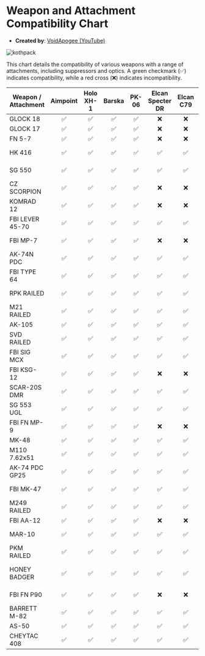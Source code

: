 # Weapon and Attachment Compatibility Chart

- **Created by**: [VoidApogee (YouTube)](https://youtube.com/@VoidApogee)

![kothpack](https://github.com/JustCue/KOTH-Reforged-weapon-compatability/blob/main/KOTH%20WEAPONS%20MAY25.png)

This chart details the compatibility of various weapons with a range of attachments, including suppressors and optics. A green checkmark (✅) indicates compatibility, while a red cross (❌) indicates incompatibility.

| Weapon / Attachment | Aimpoint | Holo XH-1 | Barska | PK-06 | Elcan Specter DR | Elcan C79 | Eotech 6X9 | HMRD | Vudu | Lumex | M10 Scopes | M200 Scopes | Suppressor |
|---------------------|:--------:|:---------:|:------:|:-----:|:----------------:|:---------:|:----------:|:----:|:----:|:-----:|:----------:|:-----------:|:-----------:|
| GLOCK 18            | ✅       | ✅        | ✅     | ✅    | ❌               | ❌        | ❌         | ❌   | ❌   | ❌    | ❌         | ❌          | NA          |
| GLOCK 17            | ✅       | ✅        | ✅     | ✅    | ❌               | ❌        | ❌         | ❌   | ❌   | ❌    | ❌         | ❌          | NA          |
| FN 5-7              | ✅       | ✅        | ✅     | ✅    | ❌               | ❌        | ❌         | ❌   | ❌   | ❌    | ❌         | ❌          | NA          |
| HK 416              | ✅       | ✅        | ✅     | ✅    | ✅               | ✅        | ✅         | ✅   | ✅   | ✅    | ❌         | ❌          | NT4 Suppressor |
| SG 550              | ✅       | ✅        | ✅     | ✅    | ✅               | ✅        | ✅         | ✅   | ✅   | ✅    | ❌         | ❌          | M623 Suppressor |
| CZ SCORPION         | ✅       | ✅        | ✅     | ✅    | ❌               | ❌        | ❌         | ❌   | ❌   | ❌    | ❌         | ❌          | Generic 9MM |
| KOMRAD 12           | ✅       | ✅        | ✅     | ✅    | ❌               | ❌        | ❌         | ❌   | ❌   | ❌    | ❌         | ❌          | NA          |
| FBI LEVER 45-70     | ✅       | ✅        | ✅     | ✅    | ✅               | ✅        | ✅         | ✅   | ✅   | ✅    | ❌         | ❌          | NA          |
| FBI MP-7            | ✅       | ✅        | ✅     | ✅    | ❌               | ❌        | ❌         | ❌   | ❌   | ❌    | ❌         | ❌          | M16 Suppressor |
| AK-74N PDC          | ✅       | ✅        | ✅     | ✅    | ✅               | ✅        | ✅         | ✅   | ✅   | ✅    | ❌         | ❌          | PB54 Suppressor |
| FBI TYPE 64         | ✅       | ✅        | ✅     | ✅    | ✅               | ✅        | ✅         | ✅   | ✅   | ✅    | ❌         | ❌          | PB54 Suppressor |
| RPK RAILED          | ✅       | ✅        | ✅     | ✅    | ✅               | ✅        | ✅         | ✅   | ✅   | ✅    | ❌         | ❌          | AK415 Suppressor |
| M21 RAILED          | ✅       | ✅        | ✅     | ✅    | ✅               | ✅        | ✅         | ✅   | ✅   | ✅    | ✅         | ❌          | NA          |
| AK-105              | ✅       | ✅        | ✅     | ✅    | ✅               | ✅        | ✅         | ✅   | ✅   | ✅    | ❌         | ❌          | NA          |
| SVD RAILED          | ✅       | ✅        | ✅     | ✅    | ✅               | ✅        | ✅         | ✅   | ✅   | ✅    | ✅         | ✅          | NA          |
| FBI SIG MCX         | ✅       | ✅        | ✅     | ✅    | ✅               | ✅        | ✅         | ✅   | ✅   | ✅    | ❌         | ❌          | PB54 Suppressor |
| FBI KSG-12          | ✅       | ✅        | ✅     | ✅    | ❌               | ❌        | ❌         | ❌   | ❌   | ❌    | ❌         | ❌          | NA          |
| SCAR-20S DMR        | ✅       | ✅        | ✅     | ✅    | ✅               | ✅        | ✅         | ✅   | ✅   | ✅    | ✅         | ✅          | NA          |
| SG 553 UGL          | ✅       | ✅        | ✅     | ✅    | ✅               | ✅        | ✅         | ✅   | ✅   | ✅    | ❌         | ❌          | M72 SB Suppressor |
| FBI FN MP-9         | ✅       | ✅        | ✅     | ✅    | ❌               | ❌        | ❌         | ❌   | ❌   | ❌    | ❌         | ❌          | NA          |
| MK-48               | ✅       | ✅        | ✅     | ✅    | ✅               | ✅        | ✅         | ✅   | ✅   | ✅    | ❌         | ❌          | NA          |
| M110 7.62x51        | ✅       | ✅        | ✅     | ✅    | ✅               | ✅        | ✅         | ✅   | ✅   | ✅    | ✅         | ✅          | M110 Suppressor |
| AK-74 PDC GP25      | ✅       | ✅        | ✅     | ✅    | ✅               | ✅        | ✅         | ✅   | ✅   | ✅    | ❌         | ❌          | PB54 Suppressor |
| FBI MK-47           | ✅       | ✅        | ✅     | ✅    | ✅               | ✅        | ✅         | ✅   | ✅   | ✅    | ❌         | ❌          | M72 Suppressor |
| M249 RAILED         | ✅       | ✅        | ✅     | ✅    | ✅               | ✅        | ✅         | ✅   | ✅   | ✅    | ❌         | ❌          | NA          |
| FBI AA-12           | ✅       | ✅        | ✅     | ✅    | ❌               | ❌        | ❌         | ❌   | ❌   | ❌    | ❌         | ❌          | NA          |
| MAR-10              | ✅       | ✅        | ✅     | ✅    | ✅               | ✅        | ✅         | ✅   | ✅   | ✅    | ✅         | ✅          | M110 Suppressor |
| PKM RAILED          | ✅       | ✅        | ✅     | ✅    | ✅               | ✅        | ✅         | ✅   | ✅   | ✅    | ❌         | ❌          | NA          |
| HONEY BADGER        | ✅       | ✅        | ✅     | ✅    | ✅               | ✅        | ✅         | ✅   | ✅   | ✅    | ❌         | ❌          | Honey Badger Suppressor |
| FBI FN P90          | ✅       | ✅        | ✅     | ✅    | ❌               | ❌        | ❌         | ❌   | ❌   | ❌    | ❌         | ❌          | FBI P90 Suppressor |
| BARRETT M-82        | ✅       | ✅        | ✅     | ✅    | ✅               | ✅        | ✅         | ✅   | ✅   | ✅    | ✅         | ✅          | NA          |
| AS-50               | ✅       | ✅        | ✅     | ✅    | ✅               | ✅        | ✅         | ✅   | ✅   | ✅    | ✅         | ✅          | NA          |
| CHEYTAC 408         | ✅       | ✅        | ✅     | ✅    | ✅               | ✅        | ✅         | ✅   | ✅   | ✅    | ✅         | ✅          | NA          |
